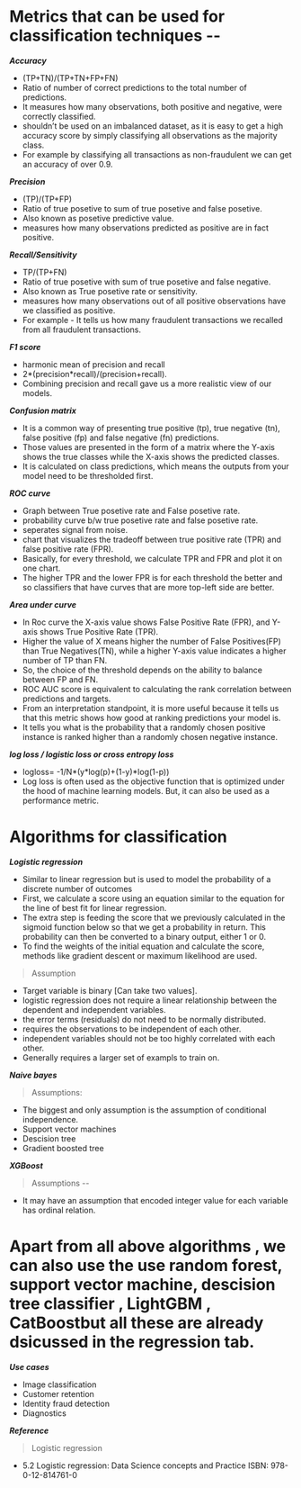 # Metrics that can be used for classification techniques --

**_Accuracy_**

- (TP+TN)/(TP+TN+FP+FN)
- Ratio of number of correct predictions to the total number of predictions.
- It measures how many observations, both positive and negative, were correctly classified.
- shouldn’t be used on an imbalanced dataset, as it is easy to get a high accuracy score by simply classifying all observations as the majority class.
- For example by classifying all transactions as non-fraudulent we can get an accuracy of over 0.9.

**_Precision_**

- (TP)/(TP+FP)
- Ratio of true posetive to sum of true posetive and false posetive.
- Also known as posetive predictive value.
- measures how many observations predicted as positive are in fact positive.

**_Recall/Sensitivity_**

- TP/(TP+FN)
- Ratio of true posetive with sum of true posetive and false negative.
- Also known as True posetive rate or sensitivity.
- measures how many observations out of all positive observations have we classified as positive.
- For example - It tells us how many fraudulent transactions we recalled from all fraudulent transactions.

**_F1 score_**

- harmonic mean of precision and recall
- 2*(precision*recall)/(precision+recall).
- Combining precision and recall gave us a more realistic view of our models.

**_Confusion matrix_**

- It is a common way of presenting true positive (tp), true negative (tn), false positive (fp) and false negative (fn) predictions.
- Those values are presented in the form of a matrix where the Y-axis shows the true classes while the X-axis shows the predicted classes.
- It is calculated on class predictions, which means the outputs from your model need to be thresholded first.

**_ROC curve_**

- Graph between True posetive rate and False posetive rate.
- probability curve b/w true posetive rate and false posetive rate.
- seperates signal from noise.
- chart that visualizes the tradeoff between true positive rate (TPR) and false positive rate (FPR).
- Basically, for every threshold, we calculate TPR and FPR and plot it on one chart.
- The higher TPR and the lower FPR is for each threshold the better and so classifiers that have curves that are more top-left side are better.

**_Area under curve_**

- In Roc curve the X-axis value shows False Positive Rate (FPR), and Y-axis shows True Positive Rate (TPR).
- Higher the value of X means higher the number of False Positives(FP) than True Negatives(TN), while a higher Y-axis value indicates a higher number of TP than FN.
- So, the choice of the threshold depends on the ability to balance between FP and FN.
- ROC AUC score is equivalent to calculating the rank correlation between predictions and targets.
- From an interpretation standpoint, it is more useful because it tells us that this metric shows how good at ranking predictions your model is.
- It tells you what is the probability that a randomly chosen positive instance is ranked higher than a randomly chosen negative instance.

**_log loss / logistic loss or cross entropy loss_**

- logloss= -1/N*(y*log(p)+(1-y)\*log(1-p))
- Log loss is often used as the objective function that is optimized under the hood of machine learning models. But, it can also be used as a performance metric.

# Algorithms for classification

**_Logistic regression_**

- Similar to linear regression but is used to model the probability of a discrete number of outcomes
- First, we calculate a score using an equation similar to the equation for the line of best fit for linear regression.
- The extra step is feeding the score that we previously calculated in the sigmoid function below so that we get a probability in return. This probability can then be converted to a binary output, either 1 or 0.
- To find the weights of the initial equation and calculate the score, methods like gradient descent or maximum likelihood are used.

> Assumption

- Target variable is binary [Can take two values].
- logistic regression does not require a linear relationship between the dependent and independent variables.
- the error terms (residuals) do not need to be normally distributed.
- requires the observations to be independent of each other.
- independent variables should not be too highly correlated with each other.
- Generally requires a larger set of exampls to train on.

**_Naive bayes_**

> Assumptions:

- The biggest and only assumption is the assumption of conditional independence.
- Support vector machines
- Descision tree
- Gradient boosted tree

**_XGBoost_**

> Assumptions --

- It may have an assumption that encoded integer value for each variable has ordinal relation.

# Apart from all above algorithms , we can also use the use random forest, support vector machine, descision tree classifier , LightGBM , CatBoostbut all these are already dsicussed in the regression tab.

**_Use cases_**

- Image classification
- Customer retention
- Identity fraud detection
- Diagnostics

**_Reference_**

> Logistic regression

- 5.2 Logistic regression: Data Science concepts and Practice ISBN: 978-0-12-814761-0
